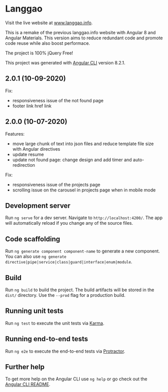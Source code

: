 # Langgao
Visit the live website at www.langgao.info.

This is a remake of the previous langgao.info website with Angular 8 and Angular Materials. This version aims to reduce redundant code and promote code reuse while also boost performace. 

The project is 100% jQuery Free!

This project was generated with [Angular CLI](https://github.com/angular/angular-cli) version 8.2.1.

## 2.0.1 (10-09-2020)

Fix:

  - responsiveness issue of the not found page
  - footer link href link

## 2.0.0 (10-07-2020)

Features:

  - move large chunk of text into json files and reduce template file size with Angular directives
  - update resume
  - update not found page: change design and add timer and auto-redirection

Fix:
  
  - responsiveness issue of the projects page
  - scrolling issue on the carousel in projects page when in mobile mode




## Development server

Run `ng serve` for a dev server. Navigate to `http://localhost:4200/`. The app will automatically reload if you change any of the source files.

## Code scaffolding

Run `ng generate component component-name` to generate a new component. You can also use `ng generate directive|pipe|service|class|guard|interface|enum|module`.

## Build

Run `ng build` to build the project. The build artifacts will be stored in the `dist/` directory. Use the `--prod` flag for a production build.

## Running unit tests

Run `ng test` to execute the unit tests via [Karma](https://karma-runner.github.io).

## Running end-to-end tests

Run `ng e2e` to execute the end-to-end tests via [Protractor](http://www.protractortest.org/).

## Further help

To get more help on the Angular CLI use `ng help` or go check out the [Angular CLI README](https://github.com/angular/angular-cli/blob/master/README.md).
